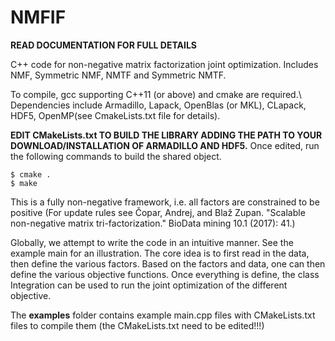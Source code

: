 # NMFIF

**READ DOCUMENTATION FOR FULL DETAILS**

C++ code for non-negative matrix factorization joint optimization. Includes NMF, Symmetric NMF, NMTF and Symmetric NMTF. 

To compile, gcc supporting C++11 (or above) and cmake are required.\\
Dependencies include Armadillo, Lapack, OpenBlas (or MKL), CLapack, HDF5, OpenMP(see CmakeLists.txt file for details). 

**EDIT CMakeLists.txt TO BUILD THE LIBRARY ADDING THE PATH TO YOUR DOWNLOAD/INSTALLATION OF ARMADILLO AND HDF5.** Once edited, run the following commands to build the shared object.
```
$ cmake .
$ make
```

This is a fully non-negative framework, i.e. all factors are constrained to be positive (For update rules see Čopar, Andrej, and Blaž Zupan. "Scalable non-negative matrix tri-factorization." BioData mining 10.1 (2017): 41.)

Globally, we attempt to write the code in an intuitive manner. See the example main for an illustration. The core idea is to first read in the data, then define the various factors. Based on the factors and data, one can then define the various objective functions. Once everything is define, the class Integration can be used to run the joint optimization of the different objective.

The **examples** folder contains example main.cpp files with CMakeLists.txt files to compile them (the CMakeLists.txt need to be edited!!!)
